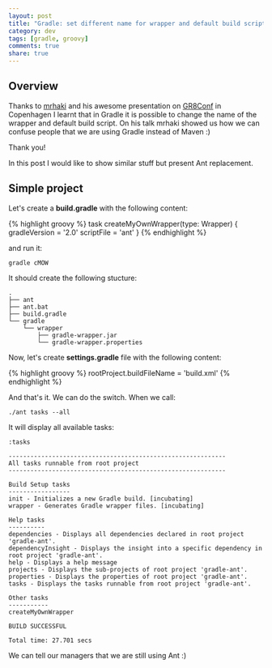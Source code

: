 ```yaml
---
layout: post
title: "Gradle: set different name for wrapper and default build script"
category: dev
tags: [gradle, groovy]
comments: true
share: true
---
```


## Overview

Thanks to [mrhaki](http://www.mrhaki.com/) and his awesome presentation on [GR8Conf](http://gr8conf.eu/#/) in Copenhagen I learnt that in Gradle it is possible to change the name of the wrapper and default build script. On his talk mrhaki showed us how we can confuse people that we are using Gradle instead of Maven :)

Thank you!

In this post I would like to show similar stuff but present Ant replacement.

## Simple project

Let's create a **build.gradle** with the following content:

{% highlight groovy %}
task createMyOwnWrapper(type: Wrapper) {
    gradleVersion = '2.0'
    scriptFile = 'ant'
}
{% endhighlight %}

and run it:

    gradle cMOW

It should create the following stucture:

    .
    ├── ant
    ├── ant.bat
    ├── build.gradle
    └── gradle
        └── wrapper
            ├── gradle-wrapper.jar
            └── gradle-wrapper.properties


Now, let's create **settings.gradle** file with the following content:

{% highlight groovy %}
rootProject.buildFileName = 'build.xml'
{% endhighlight %}

And that's it. We can do the switch. When we call:

    ./ant tasks --all

It will display all available tasks:

    :tasks

    ------------------------------------------------------------
    All tasks runnable from root project
    ------------------------------------------------------------

    Build Setup tasks
    -----------------
    init - Initializes a new Gradle build. [incubating]
    wrapper - Generates Gradle wrapper files. [incubating]

    Help tasks
    ----------
    dependencies - Displays all dependencies declared in root project 'gradle-ant'.
    dependencyInsight - Displays the insight into a specific dependency in root project 'gradle-ant'.
    help - Displays a help message
    projects - Displays the sub-projects of root project 'gradle-ant'.
    properties - Displays the properties of root project 'gradle-ant'.
    tasks - Displays the tasks runnable from root project 'gradle-ant'.

    Other tasks
    -----------
    createMyOwnWrapper

    BUILD SUCCESSFUL

    Total time: 27.701 secs


We can tell our managers that we are still using Ant :)

